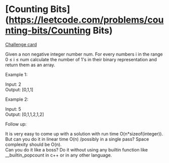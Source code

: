 # [Counting Bits](https://leetcode.com/problems/counting-bits/Counting Bits)
[Challenge card](https://leetcode.com/explore/challenge/card/may-leetcoding-challenge/537/week-4-may-22nd-may-28th/3343/)

Given a non negative integer number num. For every numbers i in the range 0 ≤ i ≤ num calculate the number of 1's in their binary representation and return them as an array.

Example 1:

Input: 2\
Output: [0,1,1] 

Example 2:

Input: 5\
Output: [0,1,1,2,1,2] 

Follow up:

It is very easy to come up with a solution with run time O(n*sizeof(integer)). But can you do it in linear time O(n) /possibly in a single pass?
Space complexity should be O(n).\
Can you do it like a boss? Do it without using any builtin function like __builtin_popcount in c++ or in any other language.
